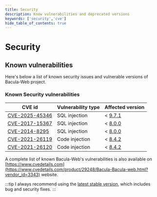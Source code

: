 ```yaml
---
title: Security
description: Know vulnerabilities and deprecated versions
keywords: ['security','cve']
hide_table_of_contents: true
---
```


# Security

## Known vulnerabilities

Here's below a list of known security issues and vulnerable versions of Bacula-Web project.

### Known Security vulnerabilities

| CVE id                                                            | Vulnerability type | Affected version                                                        |
|-------------------------------------------------------------------|--------------------|-------------------------------------------------------------------------|
| [CVE-2025-45346](https://nvd.nist.gov/vuln/detail/CVE-2025-45346) | SQL injection      | < [9.7.1](https://github.com/bacula-web/bacula-web/releases/tag/v9.7.1) |
| [CVE-2017-15367](https://www.cvedetails.com/cve/CVE-2017-15367/)  | SQL injection      | < [8.0.0](https://github.com/bacula-web/bacula-web/releases/tag/v8.0.0) |
| [CVE-2014-8295](https://www.cvedetails.com/cve/CVE-2014-8295/)    | SQL injection      | < [8.0.0](https://github.com/bacula-web/bacula-web/releases/tag/v8.0.0) |
| [CVE-2021-26119](https://www.cvedetails.com/cve/CVE-2021-26119/)  | Code injection     | < [8.4.2](https://github.com/bacula-web/bacula-web/releases/tag/v8.4.2) |
| [CVE-2021-26120](https://www.cvedetails.com/cve/CVE-2021-26120/)  | Code injection     | < [8.4.2](https://github.com/bacula-web/bacula-web/releases/tag/v8.4.2) |

A complete list of known Bacula-Web's vulnerabilities is also available on [https://www.cvedetails.com](https://www.cvedetails.com/product/29248/Bacula-Bacula-web.html?vendor_id=3343) website.

:::tip
I always recommend using the [latest stable version](https://github.com/bacula-web/bacula-web/releases), which includes bug and security fixes.
:::
